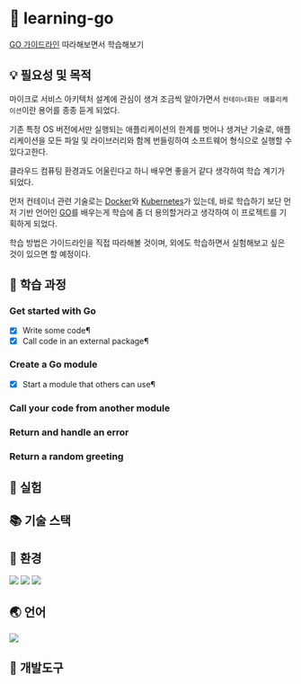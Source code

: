 # 🎉 learning-go

[GO 가이드라인](https://go.dev/learn/#tutorials) 따라해보면서 학습해보기

## 💡 필요성 및 목적

마이크로 서비스 아키텍처 설계에 관심이 생겨 조금씩 알아가면서 `컨테이너화된 애플리케이션`이란 용어를 종종 듣게 되었다.

기존 특정 OS 버전에서만 실행되는 애플리케이션의 한계를 벗어나 생겨난 기술로, 애플리케이션을 모든 파일 및 라이브러리와 함께 번들링하여 소프트웨어 형식으로 실행할 수 있다고한다.

클라우드 컴퓨팅 환경과도 어울린다고 하니 배우면 좋을거 같다 생각하여 학습 계기가 되었다.

먼저 컨테이너 관련 기술로는 [Docker](https://www.docker.com/)와 [Kubernetes](https://kubernetes.io/ko/)가 있는데,
바로 학습하기 보단 먼저 기반 언어인 [GO](https://go.dev/)를 배우는게 학습에 좀 더 용의할거라고 생각하여 이 프로젝트를 기획하게 되었다.

학습 방법은 가이드라인을 직접 따라해볼 것이며, 외에도 학습하면서 실험해보고 싶은 것이 있으면 할 예정이다.

## 🚀 학습 과정

### Get started with Go

- [x] Write some code¶
- [x] Call code in an external package¶

### Create a Go module

- [x] Start a module that others can use¶

### Call your code from another module

### Return and handle an error

### Return a random greeting

## 🧪 실험

## 📚 기술 스택

## 🔧 환경

<span>
  <img src="https://img.shields.io/badge/Visual Studio Code-007ACC?style=for-the-badge&logo=Visual Studio Code&logoColor=white">
  <img src="https://img.shields.io/badge/Git-F05032?style=for-the-badge&logo=Git&logoColor=white">
  <img src="https://img.shields.io/badge/Github-181717?style=for-the-badge&logo=Github&logoColor=white">
</span>

## 🌏 언어

<span>
  <img src="https://img.shields.io/badge/Go-00ADD8?style=for-the-badge&logo=Go&logoColor=white"/>
</span>

## 🧰 개발도구
